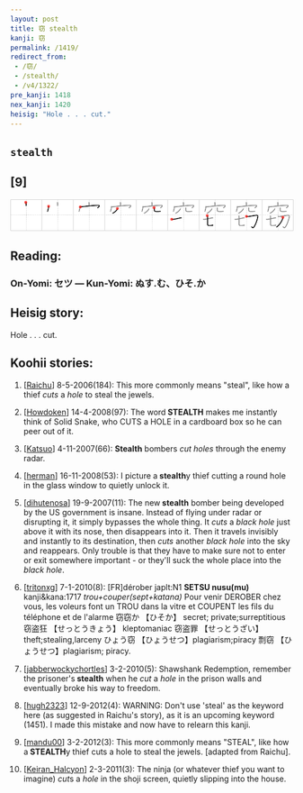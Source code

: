 ```yaml
---
layout: post
title: 窃 stealth
kanji: 窃
permalink: /1419/
redirect_from:
 - /窃/
 - /stealth/
 - /v4/1322/
pre_kanji: 1418
nex_kanji: 1420
heisig: "Hole . . . cut."
---
```


## `stealth`

## [9]

<div class="stroke"><img src="../images/E7AA83.png" /></div>

## Reading:

### On-Yomi: セツ &mdash; Kun-Yomi: ぬす.む、ひそ.か

## Heisig story:

Hole . . . cut.

## Koohii stories:

1) [<a href="http://kanji.koohii.com/profile/Raichu">Raichu</a>] 8-5-2006(184): This more commonly means &quot;steal&quot;, like how a thief <em>cuts</em> a <em>hole</em> to steal the jewels.

2) [<a href="http://kanji.koohii.com/profile/Howdoken">Howdoken</a>] 14-4-2008(97): The word<strong> STEALTH</strong> makes me instantly think of Solid Snake, who CUTS a HOLE in a cardboard box so he can peer out of it.

3) [<a href="http://kanji.koohii.com/profile/Katsuo">Katsuo</a>] 4-11-2007(66): <strong>Stealth</strong> bombers <em>cut holes</em> through the enemy radar.

4) [<a href="http://kanji.koohii.com/profile/herman">herman</a>] 16-11-2008(53): I picture a<strong> stealth</strong>y thief cutting a round hole in the glass window to quietly unlock it.

5) [<a href="http://kanji.koohii.com/profile/dihutenosa">dihutenosa</a>] 19-9-2007(11): The new<strong> stealth</strong> bomber being developed by the US government is insane. Instead of flying under radar or disrupting it, it simply bypasses the whole thing. It <em>cuts</em> a <em>black hole</em> just above it with its nose, then disappears into it. Then it travels invisibly and instantly to its destination, then <em>cuts</em> another <em>black hole</em> into the sky and reappears. Only trouble is that they have to make sure not to enter or exit somewhere important - or they&#039;ll suck the whole place into the <em>black hole</em>.

6) [<a href="http://kanji.koohii.com/profile/tritonxg">tritonxg</a>] 7-1-2010(8): [FR]dérober japlt:N1 <strong>SETSU nusu(mu)</strong> kanji&amp;kana:1717<em> trou+couper(sept+katana)</em> Pour venir DEROBER chez vous, les voleurs font un TROU dans la vitre et COUPENT les fils du téléphone et de l&#039;alarme 窃窃か 【ひそか】 secret; private;surreptitious 窃盗狂 【せっとうきょう】 kleptomaniac 窃盗罪 【せっとうざい】theft;stealing,larceny ひょう窃 【ひょうせつ】plagiarism;piracy 剽窃 【ひょうせつ】plagiarism; piracy.

7) [<a href="http://kanji.koohii.com/profile/jabberwockychortles">jabberwockychortles</a>] 3-2-2010(5): Shawshank Redemption, remember the prisoner&#039;s<strong> stealth</strong> when he <em>cut</em> a <em>hole</em> in the prison walls and eventually broke his way to freedom.

8) [<a href="http://kanji.koohii.com/profile/hugh2323">hugh2323</a>] 12-9-2012(4): WARNING: Don&#039;t use &#039;steal&#039; as the keyword here (as suggested in Raichu&#039;s story), as it is an upcoming keyword (1451). I made this mistake and now have to relearn this kanji.

9) [<a href="http://kanji.koohii.com/profile/mandu00">mandu00</a>] 3-2-2012(3): This more commonly means &quot;STEAL&quot;, like how a<strong> STEALTH</strong>y thief cuts a hole to steal the jewels. [adapted from Raichu].

10) [<a href="http://kanji.koohii.com/profile/Keiran_Halcyon">Keiran_Halcyon</a>] 2-3-2011(3): The ninja (or whatever thief you want to imagine) <em>cut</em>s a <em>hole</em> in the shoji screen, quietly slipping into the house.
